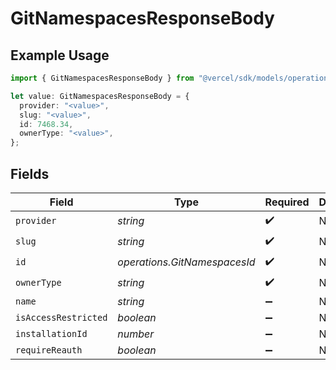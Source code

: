 # GitNamespacesResponseBody

## Example Usage

```typescript
import { GitNamespacesResponseBody } from "@vercel/sdk/models/operations/gitnamespaces.js";

let value: GitNamespacesResponseBody = {
  provider: "<value>",
  slug: "<value>",
  id: 7468.34,
  ownerType: "<value>",
};
```

## Fields

| Field                        | Type                         | Required                     | Description                  |
| ---------------------------- | ---------------------------- | ---------------------------- | ---------------------------- |
| `provider`                   | *string*                     | :heavy_check_mark:           | N/A                          |
| `slug`                       | *string*                     | :heavy_check_mark:           | N/A                          |
| `id`                         | *operations.GitNamespacesId* | :heavy_check_mark:           | N/A                          |
| `ownerType`                  | *string*                     | :heavy_check_mark:           | N/A                          |
| `name`                       | *string*                     | :heavy_minus_sign:           | N/A                          |
| `isAccessRestricted`         | *boolean*                    | :heavy_minus_sign:           | N/A                          |
| `installationId`             | *number*                     | :heavy_minus_sign:           | N/A                          |
| `requireReauth`              | *boolean*                    | :heavy_minus_sign:           | N/A                          |